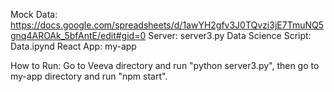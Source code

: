 Mock Data: https://docs.google.com/spreadsheets/d/1awYH2gfv3J0TQvzi3jE7TmuNQ5gnq4AROAk_5bfAntE/edit#gid=0
Server: server3.py
Data Science Script: Data.ipynd
React App: my-app

How to Run: Go to Veeva directory and run "python server3.py", then go to my-app directory and run "npm start".
